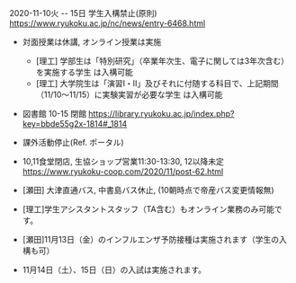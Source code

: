 2020-11-10火 -- 15日 学生入構禁止(原則) https://www.ryukoku.ac.jp/nc/news/entry-6468.html

* 対面授業は休講, オンライン授業は実施
  * [理工] 学部生は「特別研究」（卒業年次生、電子に関しては3年次含む）を実施する学生 は入構可能
  * [理工] 大学院生は「演習Ⅰ・Ⅱ」及びそれに付随する科目で、上記期間（11/10～11/15）に実験実習が必要な学生 は入構可能

* 図書館 10-15 閉館 https://library.ryukoku.ac.jp/index.php?key=bbde55g2x-1814#_1814
* 課外活動停止(Ref. ポータル)
* 10,11食堂閉店, 生協ショップ営業11:30-13:30, 12以降未定 https://www.ryukoku-coop.com/2020/11/post-62.html
* [瀬田] 大津直通バス, 中書島バス休止, (10朝時点で帝産バス変更情報無)

* [理工]学生アシスタントスタッフ（TA含む）もオンライン業務のみ可能です。
* [瀬田]11月13日（金）のインフルエンザ予防接種は実施されます（学生の入構も可）
* 11月14日（土）、15日（日）の入試は実施されます。
